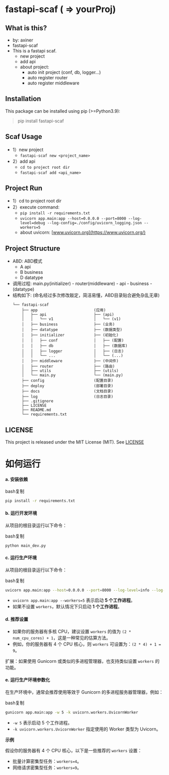 # fastapi-scaf ( => yourProj)

## What is this?
- by: axiner
- fastapi-scaf
- This is a fastapi scaf.
  - new project
  - add api
  - about project:
    - auto init project (conf, db, logger...)
    - auto register router
    - auto register middleware

## Installation
This package can be installed using pip (>=Python3.9):
> pip install fastapi-scaf

## Scaf Usage
- 1）new project
  - `fastapi-scaf new <project_name>`
- 2）add api
  - `cd to project root dir`
  - `fastapi-scaf add <api_name>`

## Project Run
- 1）cd to project root dir
- 2）execute command:
  - `pip install -r requirements.txt`
  - `uvicorn app.main:app --host=0.0.0.0 --port=8000 --log-level=debug --log-config=./config/uvicorn_logging.json --workers=5`
  - about uvicorn: [www.uvicorn.org](https://www.uvicorn.org/)

## Project Structure
- ABD: ABD模式
  - A   api
  - B   business
  - D   datatype
- 调用过程: main.py(initializer) - router(middleware) - api - business - (datatype)
- 结构如下: (命名经过多次修改敲定，简洁易懂，ABD目录贴合避免杂乱无章)
  ```
  └── fastapi-scaf
      ├── app                         (应用)
      │   ├── api                     ├── (api)
      │   │   └── v1                  │   └── (v1)
      │   ├── business                ├── (业务)
      │   ├── datatype                ├── (数据类型)
      │   ├── initializer             ├── (初始化)
      │   │   ├── conf                │   ├── (配置)
      │   │   ├── db                  │   ├── (数据库)
      │   │   ├── logger              │   ├── (日志)
      │   │   └── ...                 │   └── (...)
      │   ├── middleware              ├── (中间件)
      │   ├── router                  ├── (路由)
      │   ├── utils                   ├── (utils)
      │   └── main.py                 └── (main.py)
      ├── config                      (配置目录)
      ├── deploy                      (部署目录)
      ├── docs                        (文档目录)
      ├── log                         (日志目录)
      ├── .gitignore
      ├── LICENSE
      ├── README.md
      └── requirements.txt
  ```

## LICENSE
This project is released under the MIT License (MIT). See [LICENSE](LICENSE)



# 如何运行

#### a. 安装依赖

bash复制

```bash
pip install -r requirements.txt
```

#### b. 运行开发环境

从项目的根目录运行以下命令：

bash复制

```bash
python main_dev.py
```

#### c. 运行生产环境

从项目的根目录运行以下命令：

bash复制

```bash
uvicorn app.main:app --host=0.0.0.0 --port=8000 --log-level=info --log-config=./config/uvicorn_logging.json --workers=5
```

- `uvicorn app.main:app --workers=5` 表示启动 **5 个工作进程**。
- 如果不设置 `workers`，默认情况下只启动 **1 个工作进程**。

#### d. 推荐设置

- 如果你的服务器有多核 CPU，建议设置 `workers` 的值为 `(2 * num_cpu_cores) + 1`，这是一种常见的估算方法。
- 例如，你的服务器有 4 个 CPU 核心，则 `workers` 可设置为：`(2 * 4) + 1 = 9`。

扩展：如果使用 Gunicorn 或类似的多进程管理器，也支持类似设置 `workers` 的功能。

#### e. 运行生产环境参数化

在生产环境中，通常会推荐使用等效于 Gunicorn 的多进程服务器管理器，例如：

bash复制

```bash
gunicorn app.main:app -w 5 -k uvicorn.workers.UvicornWorker
```

- `-w 5` 表示启动 5 个工作进程。
- `-k uvicorn.workers.UvicornWorker` 指定使用的 Worker 类型为 Uvicorn。

**示例**

假设你的服务器有 4 个 CPU 核心，以下是一些推荐的 `workers` 设置：

- 批量计算密集型任务：`workers=4`。
- 网络请求密集型任务：`workers=9`。
